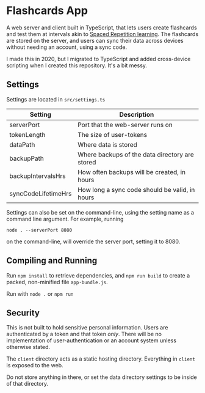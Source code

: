 # Flashcards App
A web server and client built in TypeScript, that lets users create flashcards and test them at intervals akin to [Spaced Repetition learning](https://en.wikipedia.org/wiki/Spaced_repetition). The flashcards are stored on the server, and users can sync their data across devices without needing an account, using a sync code.

I made this in 2020, but I migrated to TypeScript and added cross-device scripting when I created this repository. It's a bit messy.

## Settings
Settings are located in `src/settings.ts`

| Setting | Description |
| ----- | ----- |
| serverPort | Port that the web-server runs on|
|tokenLength| The size of user-tokens|
|dataPath| Where data is stored|
|backupPath| Where backups of the data directory are stored|
|backupIntervalsHrs| How often backups will be created, in hours|
|syncCodeLifetimeHrs| How long a sync code should be valid, in hours|

Settings can also be set on the command-line, using the setting name as a command line argument. For example, running
```
node . --serverPort 8080
``` 
on the command-line, will override the server port, setting it to 8080.

## Compiling and Running
Run `npm install` to retrieve dependencies, and `npm run build` to create a packed, non-minified file `app-bundle.js`.

Run with `node .` or `npm run`

## Security
This is not built to hold sensitive personal information. Users are authenticated by a token and that token *only*. There will be no implementation of user-authentication or an account system unless otherwise stated.

The `client` directory acts as a static hosting directory. Everything in `client` is exposed to the web.

Do not store anything in there, or set the data directory settings to be inside of that directory.

